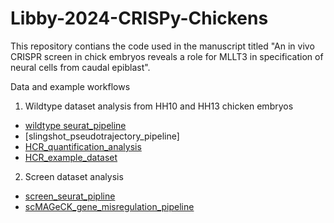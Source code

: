 # Libby-2024-CRISPy-Chickens
This repository contians the code used in the manuscript titled "An in vivo CRISPR screen in chick embryos reveals a role for MLLT3 in specification of neural cells from caudal epiblast".

Data and example workflows

1. Wildtype dataset analysis from HH10 and HH13 chicken embryos
  - [wildtype seurat_pipeline](wildtype.chick.analysis.R)
  - [slingshot_pseudotrajectory_pipeline]
  - [HCR_quantification_analysis](HCR.quantification.ploting.R)
  - [HCR_example_dataset](HCR-SOX2-TBXT-F2RL1-Bcat_3D_nuclei_features_table_fullstack.csv)


2. Screen dataset analysis
  - [screen_seurat_pipline](Screen.analysis.R)
  - [scMAGeCK_gene_misregulation_pipeline](screen_scMAGeCK_pipeline.R)

